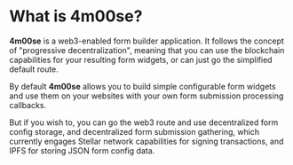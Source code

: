 # What is 4m00se?

**4m00se** is a web3-enabled form builder application. It follows the concept of "progressive decentralization", meaning that you can use the blockchain capabilities for your resulting form widgets, or can just go the simplified default route.

By default **4m00se** allows you to build simple configurable form widgets and use them on your websites with your own form submission processing callbacks.

But if you wish to, you can go the web3 route and use decentralized form config storage, and decentralized form submission gathering, which currently engages Stellar network capabilities for signing transactions, and IPFS for storing JSON form config data.
